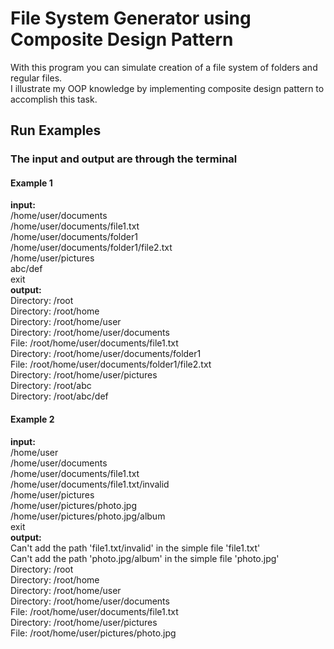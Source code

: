 # File System Generator using Composite Design Pattern
With this program you can simulate creation of a file system of folders and regular files.<br>
I illustrate my OOP knowledge by implementing composite design pattern to accomplish this task.<br>

## Run Examples
### The input and output are through the terminal
#### Example 1
**input:** <br>
/home/user/documents<br>
/home/user/documents/file1.txt<br>
/home/user/documents/folder1<br>
/home/user/documents/folder1/file2.txt<br>
/home/user/pictures<br>
abc/def<br>
exit<br>
**output:** <br>
Directory: /root<br>
Directory: /root/home<br>
Directory: /root/home/user<br>
Directory: /root/home/user/documents<br>
File:      /root/home/user/documents/file1.txt<br>
Directory: /root/home/user/documents/folder1<br>
File:      /root/home/user/documents/folder1/file2.txt<br>
Directory: /root/home/user/pictures<br>
Directory: /root/abc<br>
Directory: /root/abc/def

#### Example 2
**input:** <br>
/home/user<br>
/home/user/documents<br>
/home/user/documents/file1.txt<br>
/home/user/documents/file1.txt/invalid<br>
/home/user/pictures<br>
/home/user/pictures/photo.jpg<br>
/home/user/pictures/photo.jpg/album<br>
exit<br>
**output:** <br>
Can't add the path 'file1.txt/invalid' in the simple file 'file1.txt'<br>
Can't add the path 'photo.jpg/album' in the simple file 'photo.jpg'<br>
Directory: /root<br>
Directory: /root/home<br>
Directory: /root/home/user<br>
Directory: /root/home/user/documents<br>
File:      /root/home/user/documents/file1.txt<br>
Directory: /root/home/user/pictures<br>
File:      /root/home/user/pictures/photo.jpg<br>


